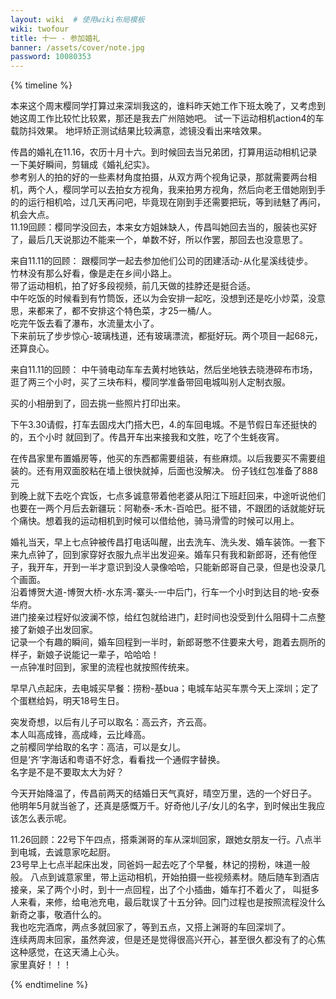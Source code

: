 ```yaml
---
layout: wiki  # 使用wiki布局模板
wiki: twofour
title: 十一 - 参加婚礼
banner: /assets/cover/note.jpg
password: 10080353
--- 
```


{% timeline %}

<!-- node 2024.11.02 -->
本来这个周末樱同学打算过来深圳我这的，谁料昨天她工作下班太晚了，又考虑到她这周工作比较忙比较累，那还是我去广州陪她吧。
试一下运动相机action4的车载防抖效果。
地坪矫正测试结果比较满意，滤镜没看出来啥效果。

<!-- node 2024.11.05 -->
传昌的婚礼在11.16，农历十月十六。到时候回去当兄弟团，打算用运动相机记录一下美好瞬间，剪辑成《婚礼纪实》。  
参考别人的拍的好的一些素材角度拍摄，从双方两个视角记录，那就需要两台相机，两个人，樱同学可以去拍女方视角，我来拍男方视角，然后向老王借她刚到手的的运行相机哈，过几天再问吧，毕竟现在刚到手还需要把玩，等到祛魅了再问，机会大点。  
11.19回顾：樱同学没回去，本来女方姐妹缺人，传昌叫她回去当的，服装也买好了，最后几天说那边不能来一个，单数不好，所以作罢，那回去也没意思了。

<!-- node 2024.11.09 -->
来自11.11的回顾：
跟樱同学一起去参加他们公司的团建活动-从化星溪线徒步。  
竹林没有那么好看，像是走在乡间小路上。  
带了运动相机，拍了好多段视频，前几天做的挂脖还是挺合适。  
中午吃饭的时候看到有竹筒饭，还以为会安排一起吃，没想到还是吃小炒菜，没意思，来都来了，都不安排这个特色菜，才25一桶/人。  
吃完午饭去看了瀑布，水流量太小了。  
下来前玩了步步惊心-玻璃栈道，还有玻璃漂流，都挺好玩。两个项目一起68元，还算良心。

<!-- node 2024.11.10 -->
来自11.11的回顾：
中午骑电动车车去黄村地铁站，然后坐地铁去晓港碎布市场，逛了两三个小时，买了三块布料，樱同学准备带回电城叫别人定制衣服。

<!-- node 2024.11.11 -->
买的小相册到了，回去挑一些照片打印出来。

<!-- node 2024.11.14 -->
下午3.30请假，打车去固戍大门搭大巴，4.的车回电城。不是节假日车还挺快的的，五个小时 就回到了。传昌开车出来接我和文胜，吃了个生蚝夜宵。

<!-- node 2024.11.15 -->
在传昌家里布置婚房等，他买的东西都需要组装，有些麻烦。以后我要买不需要组装的。还有用双面胶粘在墙上很快就掉，后面也没解决。 份子钱红包准备了888元   
到晚上就下去吃个宾饭，七点多诚意带着他老婆从阳江下班赶回来，中途听说他们也要在一两个月后去新疆玩：阿勒泰-禾木-百哈巴。挺不错，不跟团的话就能好玩个痛快。想着我的运动相机到时候可以借给他，骑马滑雪的时候可以用上。

<!-- node 2024.11.16 -->
婚礼当天，早上七点钟被传昌打电话叫醒，出去洗车、洗头发、婚车装饰。一套下来九点钟了，回到家穿好衣服九点半出发迎亲。婚车只有我和新郎哥，还有他侄子，我开车，开到一半才意识到没人录像哈哈，只能新郎哥自己录，但是也没录几个画面。  
沿着博贺大道-博贺大桥-水东湾-寨头-一中后门，行车一个小时到达目的地-安泰华府。  
进门接亲过程好似波澜不惊，给红包就给进门，赶时间也没受到什么阻碍十二点整接了新娘子出发回家。  
记录一个有趣的瞬间，婚车回程到一半时，新郎哥憋不住要来大号，跑着去厕所的样子，新娘子说能记一辈子，哈哈哈！  
一点钟准时回到，家里的流程也就按照传统来。

<!-- node 2024.11.17 -->
早早八点起床，去电城买早餐：捞粉-基bua；电城车站买车票今天上深圳；定了个蛋糕给妈，明天18号生日。

<!-- node 2024.11.19 -->
突发奇想，以后有儿子可以取名：高云齐，齐云高。  
本人叫高成锋，高成峰，云比峰高。  
之前樱同学给取的名字：高洁，可以是女儿。  
但是‘齐’字海话和粤语不好念，看看找一个通假字替换。  
名字是不是不要取太大为好？  

今天开始降温了，传昌前两天的结婚日天气真好，晴空万里，选的一个好日子。
他明年5月就当爸了，还真是感慨万千。好奇他儿子/女儿的名字，到时候出生我应该怎么表示呢。

<!-- node 2024.11.23 -->
11.26回顾：22号下午四点，搭乘渊哥的车从深圳回家，跟她女朋友一行。八点半到电城，去诚意家吃起厨。  
23号早上七点半起床出发，同爸妈一起去吃了个早餐，林记的捞粉，味道一般般。
八点到诚意家里，带上运动相机，开始拍摄一些视频素材。随后随车到酒店接亲，呆了两个小时，到十一点回程，出了个小插曲，婚车打不着火了，
叫挺多人来看，来修，给电池充电，最后耽误了十五分钟。回门过程也是按照流程没什么新奇之事，敬酒什么的。  
我也吃完酒席，两点多就回家了，等到五点，又搭上渊哥的车回深圳了。  
连续两周末回家，虽然奔波，但是还是觉得很高兴开心，甚至很久都没有了的心焦这种感觉，在这天涌上心头。  
家里真好！！！

{% endtimeline %}
